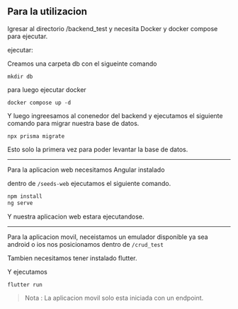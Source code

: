Para la utilizacion
-------

Igresar al directorio /backend_test 
y necesita Docker y docker compose para ejecutar. 

ejecutar: 

Creamos una carpeta db con el sigueinte comando

```
mkdir db
```

para luego ejecutar docker

```docker
docker compose up -d 
```

Y luego ingreesamos al conenedor del backend y ejecutamos el siguiente comando para migrar nuestra base de datos. 

```
npx prisma migrate
```

Esto solo la primera vez para poder levantar la base de datos. 

----

Para la aplicacion web necesitamos Angular instalado 

dentro de  `/seeds-web` ejecutamos el siguiente comando. 

```javascript
npm install
ng serve 
```

Y nuestra aplicacion web estara ejecutandose. 

---

Para la aplicacion movil, neceistamos un emulador disponible ya sea android o ios 
nos posicionamos dentro de `/crud_test` 

Tambien necesitamos tener instalado flutter.

Y ejecutamos

```
flutter run
```

> Nota : La aplicacion movil solo esta iniciada con un endpoint.